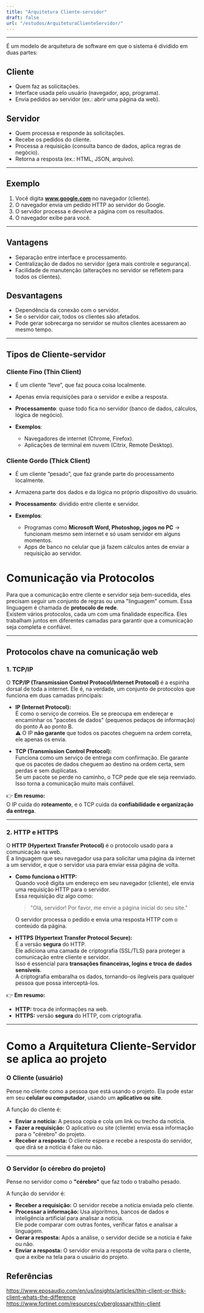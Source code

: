 ```yaml
---
title: "Arquitetura Cliente-servidor"
draft: false
url: "/estudos/ArquiteturaClienteServidor/"
---
```


---

É um modelo de arquitetura de software em que o sistema é dividido em duas partes:

## Cliente
- Quem faz as solicitações.  
- Interface usada pelo usuário (navegador, app, programa).  
- Envia pedidos ao servidor (ex.: abrir uma página da web).  

## Servidor
- Quem processa e responde às solicitações.  
- Recebe os pedidos do cliente.  
- Processa a requisição (consulta banco de dados, aplica regras de negócio).  
- Retorna a resposta (ex.: HTML, JSON, arquivo).  

---

## Exemplo
1. Você digita **www.google.com** no navegador (cliente).  
2. O navegador envia um pedido HTTP ao servidor do Google.  
3. O servidor processa e devolve a página com os resultados.  
4. O navegador exibe para você.  

---

## Vantagens
- Separação entre interface e processamento.  
- Centralização de dados no servidor (gera mais controle e segurança).  
- Facilidade de manutenção (alterações no servidor se refletem para todos os clientes).  

## Desvantagens
- Dependência da conexão com o servidor.  
- Se o servidor cair, todos os clientes são afetados.  
- Pode gerar sobrecarga no servidor se muitos clientes acessarem ao mesmo tempo.  

---

## Tipos de Cliente-servidor

### Cliente Fino (Thin Client)
- É um cliente “leve”, que faz pouca coisa localmente.  
- Apenas envia requisições para o servidor e exibe a resposta.  
- **Processamento**: quase todo fica no servidor (banco de dados, cálculos, lógica de negócio).
  
- **Exemplos**:  
  - Navegadores de internet (Chrome, Firefox).  
  - Aplicações de terminal em nuvem (Citrix, Remote Desktop).  

### Cliente Gordo (Thick Client)
- É um cliente “pesado”, que faz grande parte do processamento localmente.  
- Armazena parte dos dados e da lógica no próprio dispositivo do usuário.  
- **Processamento**: dividido entre cliente e servidor.
  
- **Exemplos**:  
  - Programas como **Microsoft Word, Photoshop, jogos no PC** → funcionam mesmo sem internet e só usam servidor em alguns momentos.  
  - Apps de banco no celular que já fazem cálculos antes de enviar a requisição ao servidor.


# Comunicação via Protocolos

Para que a comunicação entre cliente e servidor seja bem-sucedida, eles precisam seguir um conjunto de regras ou uma "linguagem" comum. Essa linguagem é chamada de **protocolo de rede**.  
Existem vários protocolos, cada um com uma finalidade específica. Eles trabalham juntos em diferentes camadas para garantir que a comunicação seja completa e confiável.

---

## Protocolos chave na comunicação web

### 1. TCP/IP
O **TCP/IP (Transmission Control Protocol/Internet Protocol)** é a espinha dorsal de toda a internet. Ele é, na verdade, um conjunto de protocolos que funciona em duas camadas principais:

- **IP (Internet Protocol):**  
  É como o serviço de correios. Ele se preocupa em endereçar e encaminhar os "pacotes de dados" (pequenos pedaços de informação) do ponto A ao ponto B.  
  ⚠️ O IP **não garante** que todos os pacotes cheguem na ordem correta, ele apenas os envia.

- **TCP (Transmission Control Protocol):**  
  Funciona como um serviço de entrega com confirmação. Ele garante que os pacotes de dados cheguem ao destino na ordem certa, sem perdas e sem duplicatas.  
  Se um pacote se perde no caminho, o TCP pede que ele seja reenviado. Isso torna a comunicação muito mais confiável.

👉 **Em resumo:**  
O IP cuida do **roteamento**, e o TCP cuida da **confiabilidade e organização da entrega**.

---

### 2. HTTP e HTTPS
O **HTTP (Hypertext Transfer Protocol)** é o protocolo usado para a comunicação na web.  
É a linguagem que seu navegador usa para solicitar uma página da internet a um servidor, e que o servidor usa para enviar essa página de volta.

- **Como funciona o HTTP:**  
  Quando você digita um endereço em seu navegador (cliente), ele envia uma requisição HTTP para o servidor.  
  Essa requisição diz algo como:  
  > "Olá, servidor! Por favor, me envie a página inicial do seu site."  

  O servidor processa o pedido e envia uma resposta HTTP com o conteúdo da página.

- **HTTPS (Hypertext Transfer Protocol Secure):**  
  É a versão **segura** do HTTP.  
  Ele adiciona uma camada de criptografia (SSL/TLS) para proteger a comunicação entre cliente e servidor.  
  Isso é essencial para **transações financeiras, logins e troca de dados sensíveis**.  
  A criptografia embaralha os dados, tornando-os ilegíveis para qualquer pessoa que possa interceptá-los.

👉 **Em resumo:**  
- **HTTP:** troca de informações na web.  
- **HTTPS:** versão **segura** do HTTP, com criptografia.  

---

# Como a Arquitetura Cliente-Servidor se aplica ao projeto

### O Cliente (usuário)
Pense no cliente como a pessoa que está usando o projeto. Ela pode estar em seu **celular ou computador**, usando um **aplicativo ou site**.

A função do cliente é:
- **Enviar a notícia:** A pessoa copia e cola um link ou trecho da notícia.  
- **Fazer a requisição:** O aplicativo ou site (cliente) envia essa informação para o "cérebro" do projeto.  
- **Receber a resposta:** O cliente espera e recebe a resposta do servidor, que dirá se a notícia é fake ou não.  

---

### O Servidor (o cérebro do projeto)
Pense no servidor como o **"cérebro"** que faz todo o trabalho pesado.

A função do servidor é:
- **Receber a requisição:** O servidor recebe a notícia enviada pelo cliente.  
- **Processar a informação:** Usa algoritmos, bancos de dados e inteligência artificial para analisar a notícia.  
  Ele pode comparar com outras fontes, verificar fatos e analisar a linguagem.  
- **Gerar a resposta:** Após a análise, o servidor decide se a notícia é fake ou não.  
- **Enviar a resposta:** O servidor envia a resposta de volta para o cliente, que a exibe na tela para o usuário do projeto.  

## Referências
https://www.eposaudio.com/en/us/insights/articles/thin-client-or-thick-client-whats-the-difference
https://www.fortinet.com/resources/cyberglossary/thin-client
